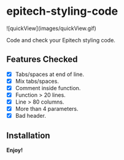# epitech-styling-code

\!\[quickView\]\(images/quickView.gif\)

Code and check your Epitech styling code.

## Features Checked
- [x] Tabs/spaces at end of line.
- [x] Mix tabs/spaces.
- [x] Comment inside function.
- [x] Function > 20 lines.
- [x] Line > 80 columns.
- [x] More than 4 parameters.
- [x] Bad header.

## Installation

  

**Enjoy!**